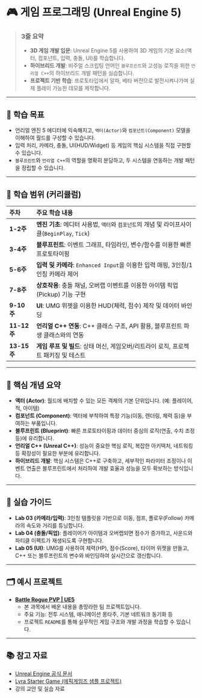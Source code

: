 # 🎮 게임 프로그래밍 (Unreal Engine 5)

> ### 3줄 요약
>
>   - **3D 게임 개발 입문**: Unreal Engine 5를 사용하여 3D 게임의 기본 요소(액터, 컴포넌트, 입력, 충돌, UI)를 학습합니다.
>   - **하이브리드 개발**: 비주얼 스크립팅 언어인 `블루프린트`와 고성능 로직을 위한 `언리얼 C++`의 하이브리드 개발 패턴을 실습합니다.
>   - **프로젝트 기반 학습**: 프로토타입에서 알파, 베타 버전으로 발전시켜나가며 실제 플레이 가능한 데모를 제작합니다.

-----

## 🎯 학습 목표

  - 언리얼 엔진 5 에디터에 익숙해지고, `액터(Actor)`와 `컴포넌트(Component)` 모델을 이해하여 월드를 구성할 수 있습니다.
  - 입력 처리, 카메라, 충돌, UI(HUD/Widget) 등 게임의 핵심 시스템을 직접 구현할 수 있습니다.
  - `블루프린트`와 `언리얼 C++`의 역할을 명확히 분담하고, 두 시스템을 연동하는 개발 패턴을 정립할 수 있습니다.

-----

## 🧭 학습 범위 (커리큘럼)

| 주차 | 주요 학습 내용 |
| :--- | :--- |
| **1-2주** | **엔진 기초**: 에디터 사용법, `액터`와 `컴포넌트`의 개념 및 라이프사이클(`BeginPlay`, `Tick`) |
| **3-4주** | **블루프린트**: 이벤트 그래프, 타임라인, 변수/함수를 이용한 빠른 프로토타이핑 |
| **5-6주** | **입력 및 카메라**: `Enhanced Input`을 이용한 입력 매핑, 3인칭/1인칭 카메라 제어 |
| **7-8주** | **상호작용**: 충돌 채널, 오버랩 이벤트를 이용한 아이템 픽업(Pickup) 기능 구현 |
| **9-10주**| **UI**: UMG 위젯을 이용한 HUD(체력, 점수) 제작 및 데이터 바인딩 |
| **11-12주**|**언리얼 C++ 연동**: C++ 클래스 구조, API 활용, 블루프린트 파생 클래스와의 연동 |
| **13-15주**|**게임 루프 및 빌드**: 상태 머신, 게임오버/리트라이 로직, 프로젝트 패키징 및 테스트 |

-----

## 🧱 핵심 개념 요약

  - **액터 (Actor)**: 월드에 배치할 수 있는 모든 객체의 기본 단위입니다. (예: 플레이어, 적, 아이템)
  - **컴포넌트 (Component)**: 액터에 부착하여 특정 기능(이동, 렌더링, 체력 등)을 부여하는 부품입니다.
  - **블루프린트 (Blueprint)**: 빠른 프로토타이핑과 데이터 중심의 로직(연출, 수치 조정 등)에 유리합니다.
  - **언리얼 C++ (Unreal C++)**: 성능이 중요한 핵심 로직, 복잡한 아키텍처, 네트워킹 등 확장성이 필요한 부분에 유리합니다.
  - **하이브리드 개발**: 핵심 시스템은 C++로 구축하고, 세부적인 파라미터 조정이나 이벤트 연출은 블루프린트에서 처리하여 개발 효율과 성능을 모두 확보하는 방식입니다.

-----

## 🧪 실습 가이드

  - **Lab 03 (카메라/입력)**: 3인칭 템플릿을 기반으로 이동, 점프, 폴로우(Follow) 카메라의 속도와 거리를 튜닝합니다.
  - **Lab 04 (충돌/픽업)**: 플레이어가 아이템과 오버랩되면 점수가 증가하고, 사운드와 파티클 이펙트가 재생되도록 구현합니다.
  - **Lab 05 (UI)**: UMG를 사용하여 체력(HP), 점수(Score), 타이머 위젯을 만들고, C++ 또는 블루프린트의 변수와 바인딩하여 실시간으로 갱신합니다.

-----

## 🗂️ 예시 프로젝트

  - **[Battle Rogue PVP | UE5](https://github.com/jihun-moon/battle-rogue)**
      - 본 과목에서 배운 내용을 총망라한 팀 프로젝트입니다.
      - 주요 기능: 전투 시스템, 애니메이션 몽타주, 기본 네트워크 동기화 등
      - 프로젝트 `README`를 통해 실무적인 게임 구조와 개발 과정을 학습할 수 있습니다.

-----

## 📚 참고 자료

  - [Unreal Engine 공식 문서](https://docs.unrealengine.com/)
  - [Lyra Starter Game (에픽게임즈 샘플 프로젝트)](https://www.google.com/search?q=https://www.unrealengine.com/marketplace/en-US/product/lyra)
  - 강의 교안 및 실습 자료
